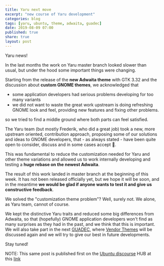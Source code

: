```yaml
---
title: Yaru next move
excerpt: "new course of Yaru development"
categories: blog
tags: [yaru, ubuntu, theme, adwaita, guadec]
date: 2019-08-09 07:00
published: true
share: true
layout: post
---
```


Yaru news!

In the last months the work on Yaru master branch looked slower than usual, but under the hood some important things were changing.

Starting from the release of the **new Adwaita theme** with GTK 3.32 and the discussion about **custom GNOME themes**, we acknowledged that

- some application developers had serious problems developing for too many variants
- we did not want to waste the great work upstream is doing refreshing GNOME look and feel, providing new features and fixing other problems.

so we tried to find a middle ground where both parts can feel satisfied.

The Yaru team (but mostly Frederik, who did a great job) took a new, more upstream oriented, contribution approach, proposing some of our solutions and ideas to GNOME developers, that - as always stated - have been quite open to consider, discuss and in some cases accept 🎉.

This was fundamental to reduce the customization needed for Yaru and other theme variations and allowed us to work internally developing and testing a **huge rebase on the newest Adwaita**.

The result of this work landed in master branch at the beginning of this week. It has not been released officially yet, but we hope it will be soon, and in the meantime **we would be glad if anyone wants to test it and give us constructive feedback**.

We solved the "customization theme problem"? Well, surely not. We alone, as Yaru team, cannot of course.

We kept the distinctive Yaru traits and reduced some big differences from Adwaita, so that (hopefully) GNOME application developers won't find as many surprises as they had in the past, and we think that this is important. We will also take part in the next [GUADEC](https://2019.guadec.org/), where [Vendor Themes](https://wiki.gnome.org/GUADEC/2019/Hackingdays/VendorThemes) will be discussed again and we will try to give our best in future developments.

Stay tuned!

NOTE: This same post is published first on the [Ubuntu discourse](https://discourse.ubuntu.com/) HUB at this [link](https://discourse.ubuntu.com/t/yaru-next-move/12155)
